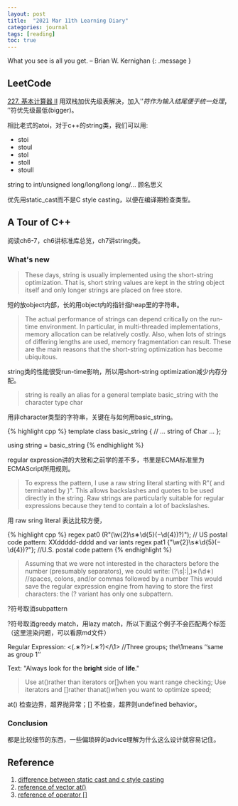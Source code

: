 ```yaml
---
layout: post
title:  "2021 Mar 11th Learning Diary"
categories: journal
tags: [reading]
toc: true
--- 
```


What you see is all you get. – Brian W. Kernighan
{: .message }

## LeetCode
[227. 基本计算器 II](https://leetcode-cn.com/problems/basic-calculator-ii/)
用双栈加优先级表解决，加入'$'符作为输入结尾便于统一处理，'$'符优先级最低(bigger)。

相比老式的atoi，对于c++的string类，我们可以用:
-	stoi
-	stoul
-	stol
-	stoll
-	stoull

string to int/unsigned long/long/long long/... 顾名思义

优先用static_cast而不是C style casting，以便在编译期检查类型。

## A Tour of C++
阅读ch6-7，ch6讲标准库总览，ch7讲string类。

### What's new

> These days, string is usually implemented using the short-string optimization. That is, short string values are kept in the string object itself and only longer strings are placed on free store.

短的放object内部，长的用object内的指针指heap里的字符串。

> The actual performance of strings can depend critically on the run-time environment.  In particular, in multi-threaded implementations, memory allocation can be relatively costly. Also, when lots of strings of differing lengths are used, memory fragmentation can result. These are the main reasons that the short-string optimization has become ubiquitous.

string类的性能很受run-time影响，所以用short-string optimization减少内存分配。

> string is really an alias for a general template basic_string with the character type char

用非character类型的字符串，关键在与如何用basic_string。

{% highlight cpp %}
template<typename Char>
class basic_string {
    // ... string of Char ...
};

using string = basic_string<char>
{% endhighlight %}

regular expression讲的大致和之前学的差不多，书里是ECMA标准里为ECMAScript所用规则。
> To  express the pattern, I use a raw string literal starting with R"( and terminated by )". This allows backslashes and quotes to be used directly in the string. Raw strings are particularly suitable for regular expressions because they tend to contain a lot of backslashes.

用 raw sring literal 表达比较方便，

{% highlight cpp %}
regex pat0 (R"(\w{2}\s∗\d{5}(−\d{4})?)"); // US postal code pattern: XXddddd-dddd and var iants
regex pat1 {"\\w{2}\\s∗\\d{5}(−\\d{4})?"}; //U.S. postal code pattern
{% endhighlight %}

> Assuming that we were not interested in the characters before the number (presumably separators), we could write: 
>   (?\s|:|,)∗(\d∗)     //spaces, colons, and/or commas followed by a number 
> This would save the regular expression engine from having to store the first characters: the (? variant has only one subpattern.

?符号取消subpattern

?符号取消greedy match，用lazy match，所以下面这个例子不会匹配两个标签（这里渲染问题，可以看原md文件）

Regular Expression: <(.∗?)>(.∗?)</\1>  //Three groups; the\1means ‘‘same as group 1’’

Text: "Always look for the <b>bright</b> side of <b>life</b>."

> Use at()rather than iterators or[]when you want range checking;
> Use iterators and []rather thanat()when you want to optimize speed;

at() 检查边界，超界抛异常；[] 不检查，超界则undefined behavior。

### Conclusion
都是比较细节的东西，一些偏琐碎的advice理解为什么这么设计就容易记住。



## Reference

1. [difference between static cast and c style casting](https://stackoverflow.com/questions/1609163/what-is-the-difference-between-static-cast-and-c-style-casting)
2. [reference of vector at()](http://www.cplusplus.com/reference/vector/vector/at/)
3. [reference of operator []](http://www.cplusplus.com/reference/vector/vector/operator[]/)


